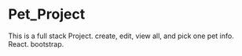 # Pet_Project
This is a full stack Project. create, edit, view all, and pick one pet info. React. bootstrap.
